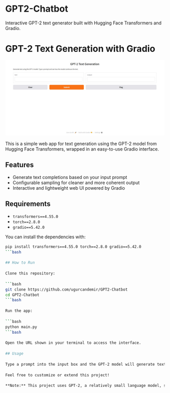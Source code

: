 # GPT2-Chatbot
Interactive GPT-2 text generator built with Hugging Face Transformers and Gradio.

# GPT-2 Text Generation with Gradio

![App Screenshot](img.jpg)

This is a simple web app for text generation using the GPT-2 model from Hugging Face Transformers, wrapped in an easy-to-use Gradio interface.

## Features

- Generate text completions based on your input prompt
- Configurable sampling for cleaner and more coherent output
- Interactive and lightweight web UI powered by Gradio

## Requirements

- `transformers==4.55.0`
- `torch==2.8.0`
- `gradio==5.42.0`

You can install the dependencies with:

```bash
pip install transformers==4.55.0 torch==2.8.0 gradio==5.42.0
```bash

## How to Run

Clone this repository:

```bash
git clone https://github.com/ugurcandemir/GPT2-Chatbot
cd GPT2-Chatbot
```bash

Run the app:

```bash
python main.py
```bash

Open the URL shown in your terminal to access the interface.

## Usage

Type a prompt into the input box and the GPT-2 model will generate text continuations for you. Adjust the prompt to explore different outputs.

Feel free to customize or extend this project!

**Note:** This project uses GPT-2, a relatively small language model, so outputs may not always be perfectly coherent.
